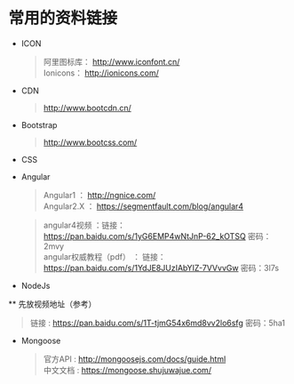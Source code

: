 ﻿# 常用的资料链接

* ICON  

  >阿里图标库： http://www.iconfont.cn/  
  >Ionicons： http://ionicons.com/  


* CDN  

  >http://www.bootcdn.cn/

* Bootstrap  

  >http://www.bootcss.com/

* CSS  


* Angular  

  >Angular1     ： http://ngnice.com/  
  >Angular2.X   ： https://segmentfault.com/blog/angular4 

  >angular4视频           ：链接： https://pan.baidu.com/s/1yG6EMP4wNtJnP-62_kOTSQ    密码： 2mvy  
  >angular权威教程（pdf） ： 链接：https://pan.baidu.com/s/1YdJE8JUzIAbYIZ-7VVvvGw 密码：3l7s

* NodeJs

** 先放视频地址（参考）
   > 链接 : https://pan.baidu.com/s/1T-tjmG54x6md8vv2lo6sfg    密码：5ha1  

* Mongoose

  >官方API    : http://mongoosejs.com/docs/guide.html  
  >中文文档   : https://mongoose.shujuwajue.com/
                
